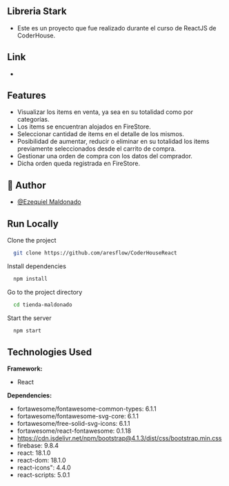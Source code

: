 ## Libreria Stark

- Este es un proyecto que fue realizado durante el curso de ReactJS de CoderHouse.

## Link
- 

## Features

- Visualizar los items en venta, ya sea en su totalidad como por categorías.
- Los items se encuentran alojados en FireStore.
- Seleccionar cantidad de items en el detalle de los mismos.
- Posibilidad de aumentar, reducir o eliminar en su totalidad los items previamente seleccionados desde el carrito de compra.
- Gestionar una orden de compra con los datos del comprador.
- Dicha orden queda registrada en FireStore.

## 🚀 Author

- [@Ezequiel Maldonado](https://github.com/aresflow)

## Run Locally

Clone the project

```bash
  git clone https://github.com/aresflow/CoderHouseReact
```

Install dependencies

```bash
  npm install
```

Go to the project directory

```bash
  cd tienda-maldonado
```

Start the server

```bash
  npm start
```

## Technologies Used

**Framework:**

- React

**Dependencies:**

- fortawesome/fontawesome-common-types: 6.1.1
- fortawesome/fontawesome-svg-core: 6.1.1
- fortawesome/free-solid-svg-icons: 6.1.1
- fortawesome/react-fontawesome: 0.1.18
- https://cdn.jsdelivr.net/npm/bootstrap@4.1.3/dist/css/bootstrap.min.css
- firebase: 9.8.4
- react: 18.1.0
- react-dom: 18.1.0
- react-icons": 4.4.0
- react-scripts: 5.0.1